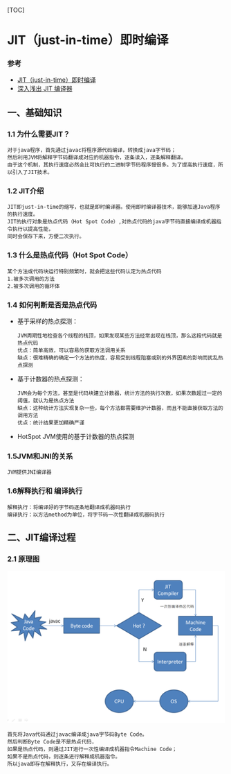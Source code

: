 [TOC]

# JIT（just-in-time）即时编译

### 参考

* [JIT（just-in-time）即时编译](https://blog.csdn.net/c1481118216/article/details/76592289)
* [深入浅出 JIT 编译器](https://www.ibm.com/developerworks/cn/java/j-lo-just-in-time/index.html)

## 一、基础知识

### 1.1 为什么需要JIT？

```text
对于java程序，首先通过javac将程序源代码编译，转换成java字节码；
然后利用JVM将解释字节码翻译成对应的机器指令，逐条读入，逐条解释翻译。
由于这个机制，其执行速度必然会比可执行的二进制字节码程序慢很多。为了提高执行速度，所以引入了JIT技术。
```

### 1.2 JIT介绍

```text
JIT即just-in-time的缩写，也就是即时编译器。使用即时编译器技术，能够加速Java程序的执行速度。
JIT的执行对象是热点代码（Hot Spot Code）,对热点代码的java字节码直接编译成机器指令执行以提高性能，
同时会保存下来，方便二次执行。
```

### 1.3 什么是热点代码（Hot Spot Code）

```text
某个方法或代码块运行特别频繁时，就会把这些代码认定为热点代码
1.被多次调用的方法
2.被多次调用的循环体
```

### 1.4 如何判断是否是热点代码

* 基于采样的热点探测：

  ```text
  JVM周期性地检查各个线程的栈顶，如果发现某些方法经常出现在栈顶，那么这段代码就是热点代码
  优点：简单高效，可以容易的获取方法调用关系
  缺点：很难精确的确定一个方法的热度，容易受到线程阻塞或别的外界因素的影响而扰乱热点探测
  ```

* 基于计数器的热点探测：

  ```text
  JVM会为每个方法，甚至是代码块建立计数器，统计方法的执行次数，如果次数超过一定的阈值，就认为是热点方法
  缺点：这种统计方法实现复杂一些，每个方法都需要维护计数器，而且不能直接获取方法的调用方法
  优点：统计结果更加精确严谨
  ```

* HotSpot JVM使用的基于计数器的热点探测

### 1.5JVM和JNI的关系

```text
JVM提供JNI编译器
```

### 1.6解释执行和 编译执行

```text
解释执行：将编译好的字节码逐条地翻译成机器码执行
编译执行：以方法method为单位，将字节码一次性翻译成机器码执行
```

## 二、JIT编译过程

### 2.1 原理图

![](https://github.com/nullWolf007/images/raw/master/Java/Java36/jit_001.png)

```text
首先将Java代码通过javac编译成java字节码Byte Code。
然后判断Byte Code是不是热点代码，
如果是热点代码，则通过JIT进行一次性编译成机器指令Machine Code；
如果不是热点代码，则逐条进行解释成机器指令。
所以java即存在解释执行，又存在编译执行。
```

